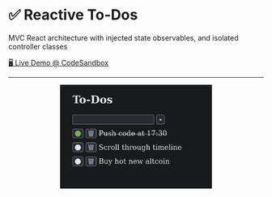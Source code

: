 # ✅ Reactive To-Dos

MVC React architecture with injected state observables, and isolated controller classes

[🖥️ Live Demo @ CodeSandbox][live_demo]

---

<p align="center">
  <img
    src="./screenshot.png"
    width="300px"
  />
</p>

[live_demo]: https://codesandbox.io/s/github/hd-o/coding-challenge/tree/main/reactive-todos

